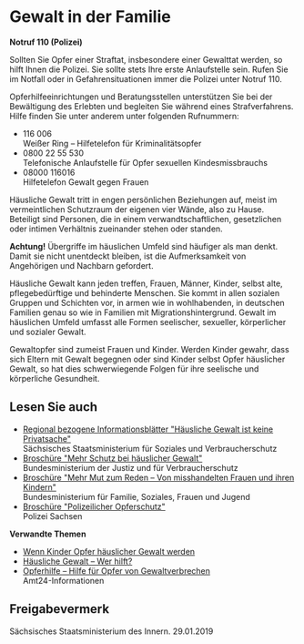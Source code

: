 # Gewalt in der Familie

**Notruf 110 (Polizei)**
  
Sollten Sie Opfer einer Straftat, insbesondere einer Gewalttat werden, so hilft Ihnen die Polizei. Sie sollte stets Ihre erste Anlaufstelle sein. Rufen Sie im Notfall oder in Gefahrensituationen immer die Polizei unter Notruf 110.

Opferhilfeeinrichtungen und Beratungsstellen unterstützen Sie bei der Bewältigung des Erlebten und begleiten Sie während eines Strafverfahrens. Hilfe finden Sie unter anderem unter folgenden Rufnummern:

* 116 006  
  Weißer Ring – Hilfetelefon für Kriminalitätsopfer
* 0800 22 55 530  
  Telefonische Anlaufstelle für Opfer sexuellen Kindesmissbrauchs
* 08000 116016  
  Hilfetelefon Gewalt gegen Frauen

Häusliche Gewalt tritt in engen persönlichen Beziehungen auf, meist im vermeintlichen Schutzraum der eigenen vier Wände, also zu Hause. Beteiligt sind Personen, die in einem verwandtschaftlichen, gesetzlichen oder intimen Verhältnis zueinander stehen oder standen.

**Achtung!** Übergriffe im häuslichen Umfeld sind häufiger als man denkt. Damit sie nicht unentdeckt bleiben, ist die Aufmerksamkeit von Angehörigen und Nachbarn gefordert.

Häusliche Gewalt kann jeden treffen, Frauen, Männer, Kinder, selbst alte, pflegebedürftige und behinderte Menschen. Sie kommt in allen sozialen Gruppen und Schichten vor, in armen wie in wohlhabenden, in deutschen Familien genau so wie in Familien mit Migrationshintergrund. Gewalt im häuslichen Umfeld umfasst alle Formen seelischer, sexueller, körperlicher und sozialer Gewalt.

Gewaltopfer sind zumeist Frauen und Kinder. Werden Kinder gewahr, dass sich Eltern mit Gewalt begegnen oder sind Kinder selbst Opfer häuslicher Gewalt, so hat dies schwerwiegende Folgen für ihre seelische und körperliche Gesundheit.

## Lesen Sie auch

* [Regional bezogene Informationsblätter "Häusliche Gewalt ist keine Privatsache"](https://publikationen.sachsen.de/bdb/artikel?utf8=%E2%9C%93&search_extended%5Btrue%5D=&search%5Bquery%5D=H%C3%A4usliche+Gewalt+ist+keine+Privatsache&search%5Binstitution%5D=&search%5Bcategory%5D=&search%5Blanguage%5D=&search%5Bdeadline%5D=&commit=Suchen " Broschüre \"Häusliche Gewalt ist keine Privatsache\" (publikationen.sachsen.de)")  
  Sächsisches Staatsministerium für Soziales und Verbraucherschutz
* [Broschüre "Mehr Schutz bei häuslicher Gewalt"](http://www.bmjv.de/DE/Themen/FamilieUndPartnerschaft/SchutzHaeuslicheGewalt/SchutzHaeuslicheGewalt_node.html "Broschüre \"Mehr Schutz vor häuslicher Gewalt\" (Bundesjustizministerium)")  
  Bundesministerium der Justiz und für Verbraucherschutz
* [Broschüre "Mehr Mut zum Reden – Von misshandelten Frauen und ihren Kindern"](https://www.bmfsfj.de/BMFSFJ/Service/Publikationen/publikationsliste,did=4038.html "Broschüre \"Mehr Mut zum Reden\" (Bundes-Familienministerium)")  
  Bundesministerium für Familie, Soziales, Frauen und Jugend
* [Broschüre "Polizeilicher Opferschutz"](https://www.polizei.sachsen.de/de/dokumente/Landesportal/OpferschutzXBroschuereX2018-08.pdf "Opferschutz-Broschüre (Polizei Sachsen)")  
  Polizei Sachsen

**Verwandte Themen**

* [Wenn Kinder Opfer häuslicher Gewalt werden](https://amt24dev.sachsen.de/zufi/lebenslagen/5000291)
* [Häusliche Gewalt – Wer hilft?](https://amt24dev.sachsen.de/zufi/lebenslagen/5000456)
* [Opferhilfe – Hilfe für Opfer von Gewaltverbrechen](https://amt24dev.sachsen.de/zufi/lebenslagen/5000603)   
  Amt24-Informationen

## Freigabevermerk

Sächsisches Staatsministerium des Innern. 29.01.2019
